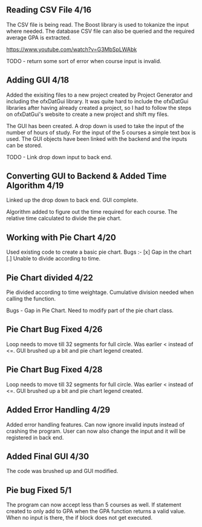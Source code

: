 ## **Reading CSV File 4/16**

The CSV file is being read. The Boost library is used to tokanize the input where needed. The database CSV file can also be queried and the required average GPA is extracted.

https://www.youtube.com/watch?v=G3MbSpLWAbk

TODO - return some sort of error when course input is invalid.



## **Adding GUI 4/18**

Added the exisiting files to a new project created by Project Generator and including the ofxDatGui library. It was quite hard to include the ofxDatGui libraries after having already created a project, so I had to follow the steps on ofxDatGui's website to create a new project and shift my files.

The GUI has been created. A drop down is used to take the input of the number of hours of study. For the input of the 5 courses a simple text box is used. The GUI objects have been linked with the backend and the inputs can be stored.

TODO - Link drop down input to back end.


## **Converting GUI to Backend & Added Time Algorithm 4/19**

Linked up the drop down to back end. GUI complete. 

Algorithm added to figure out the time required for each course. The relative time calculated to divide the pie chart.


## **Working with Pie Chart 4/20**

Used existing code to create a basic pie chart. 
Bugs :-
[x] Gap in the chart
[.] Unable to divide according to time.


## **Pie Chart divided 4/22**
Pie divided according to time weightage. Cumulative division needed when calling the function.

Bugs - 
 Gap in Pie Chart. Need to modify part of the pie chart class.
 
 ## **Pie Chart Bug Fixed 4/26**
 Loop needs to move till 32 segments for full circle. Was earlier < instead of <=. GUI brushed up a bit and pie chart legend created.


 ## **Pie Chart Bug Fixed 4/28**
 Loop needs to move till 32 segments for full circle. Was earlier < instead of <=. GUI brushed up a bit and pie chart legend created.

## **Added Error Handling 4/29**
Added error handling features. Can now ignore invalid inputs instead of crashing the program. User can now also change the input and it will be registered in back end.

## **Added Final GUI 4/30**
The code was brushed up and GUI modified.

## **Pie bug Fixed 5/1**
The program can now accept less than 5 courses as well. If statement created to only add to GPA when the GPA function returns a valid value. When no input is there, the if block does not get executed.
